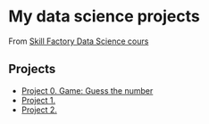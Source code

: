 # My data science projects
From [Skill Factory Data Science cours](https://skillfactory.ru/courses/data-science)

## Projects
* [Project 0. Game: Guess the number](https://github.com/lightarum/my_first_project/tree/main/project_0)
* [Project 1.]()
* [Project 2.]()

